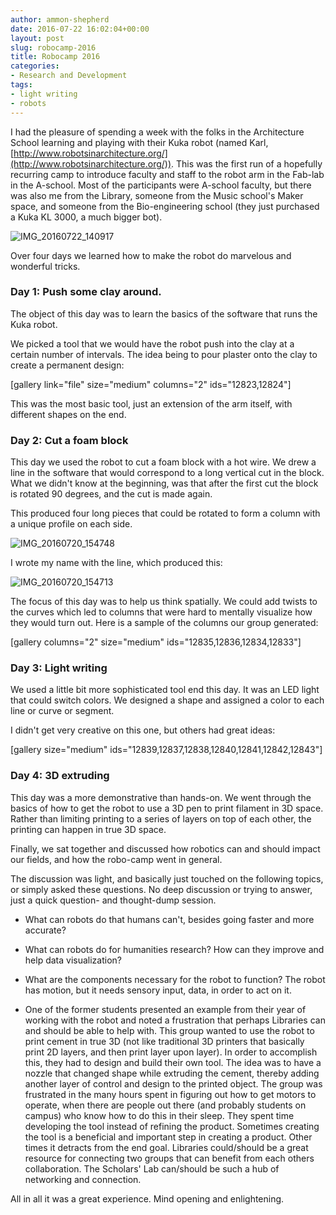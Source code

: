 ```yaml
---
author: ammon-shepherd
date: 2016-07-22 16:02:04+00:00
layout: post
slug: robocamp-2016
title: Robocamp 2016
categories:
- Research and Development
tags:
- light writing
- robots
---
```


I had the pleasure of spending a week with the folks in the Architecture School learning and playing with their Kuka robot (named Karl, [http://www.robotsinarchitecture.org/](http://www.robotsinarchitecture.org/)). This was the first run of a hopefully recurring camp to introduce faculty and staff to the robot arm in the Fab-lab in the A-school. Most of the participants were A-school faculty, but there was also me from the Library, someone from the Music school's Maker space, and someone from the Bio-engineering school (they just purchased a Kuka KL 3000, a much bigger bot).

![IMG_20160722_140917](http://static.scholarslab.org/wp-content/uploads/2016/07/IMG_20160722_140917-949x1024.jpg)

Over four days we learned how to make the robot do marvelous and wonderful tricks.


### Day 1: Push some clay around.


The object of this day was to learn the basics of the software that runs the Kuka robot.

We picked a tool that we would have the robot push into the clay at a certain number of intervals. The idea being to pour plaster onto the clay to create a permanent design:

[gallery link="file" size="medium" columns="2" ids="12823,12824"]

This was the most basic tool, just an extension of the arm itself, with different shapes on the end.


### Day 2: Cut a foam block


This day we used the robot to cut a foam block with a hot wire. We drew a line in the software that would correspond to a long vertical cut in the block. What we didn't know at the beginning, was that after the first cut the block is rotated 90 degrees, and the cut is made again.

This produced four long pieces that could be rotated to form a column with a unique profile on each side.

![IMG_20160720_154748](http://static.scholarslab.org/wp-content/uploads/2016/07/IMG_20160720_154748-758x1024.jpg)

I wrote my name with the line, which produced this:

![IMG_20160720_154713](http://static.scholarslab.org/wp-content/uploads/2016/07/IMG_20160720_154713-1024x758.jpg)

The focus of this day was to help us think spatially. We could add twists to the curves which led to columns that were hard to mentally visualize how they would turn out. Here is a sample of the columns our group generated:

[gallery columns="2" size="medium" ids="12835,12836,12834,12833"]


### Day 3: Light writing


We used a little bit more sophisticated tool end this day. It was an LED light that could switch colors. We designed a shape and assigned a color to each line or curve or segment.

I didn't get very creative on this one, but others had great ideas:

[gallery size="medium" ids="12839,12837,12838,12840,12841,12842,12843"]


### Day 4: 3D extruding


This day was a more demonstrative than hands-on. We went through the basics of how to get the robot to use a 3D pen to print filament in 3D space. Rather than limiting printing to a series of layers on top of each other, the printing can happen in true 3D space.

Finally, we sat together and discussed how robotics can and should impact our fields, and how the robo-camp went in general.

The discussion was light, and basically just touched on the following topics, or simply asked these questions. No deep discussion or trying to answer, just a quick question- and thought-dump session.



 	
  * What can robots do that humans can't, besides going faster and more accurate?

 	
  * What can robots do for humanities research? How can they improve and help data visualization?

 	
  * What are the components necessary for the robot to function? The robot has motion, but it needs sensory input, data, in order to act on it.

 	
  * One of the former students presented an example from their year of working with the robot and noted a frustration that perhaps Libraries can and should be able to help with. This group wanted to use the robot to print cement in true 3D (not like traditional 3D printers that basically print 2D layers, and then print layer upon layer). In order to accomplish this, they had to design and build their own tool. The idea was to have a nozzle that changed shape while extruding the cement, thereby adding another layer of control and design to the printed object. The group was frustrated in the many hours spent in figuring out how to get motors to operate, when there are people out there (and probably students on campus) who know how to do this in their sleep. They spent time developing the tool instead of refining the product. Sometimes creating the tool is a beneficial and important step in creating a product. Other times it detracts from the end goal. Libraries could/should be a great resource for connecting two groups that can benefit from each others collaboration. The Scholars' Lab can/should be such a hub of networking and connection.


All in all it was a great experience. Mind opening and enlightening.
